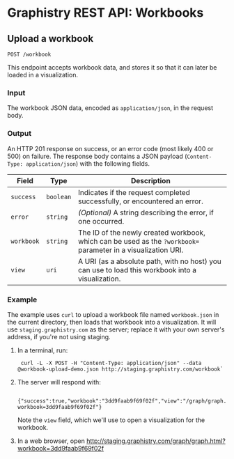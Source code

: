 # Graphistry REST API: Workbooks

## Upload a workbook

    POST /workbook

This endpoint accepts workbook data, and stores it so that it can later be loaded in a visualization.

### Input

The workbook JSON data, encoded as `application/json`, in the request body.

### Output

An HTTP 201 response on success, or an error code (most likely 400 or 500) on failure. The response body contains a JSON payload (`Content-Type: application/json`) with the following fields.

| Field | Type | Description |
|-------|------|-------------|
| `success` | `boolean` | Indicates if the request completed successfully, or encountered an error. |
| `error` | `string` | *(Optional)* A string describing the error, if one occurred. |
| `workbook` | `string` | The ID of the newly created workbook, which can be used as the `?workbook=` parameter in a visualization URI. |
| `view` | `uri` | A URI (as a absolute path, with no host) you can use to load this workbook into a visualization. |


### Example

The example uses `curl` to upload a workbook file named `workbook.json` in the current directory, then loads that workbook into a visualization. It will use `staging.graphistry.com` as the server; replace it with your own server's address, if you're not using staging.

1. In a terminal, run:

        curl -L -X POST -H "Content-Type: application/json" --data @workbook-upload-demo.json http://staging.graphistry.com/workbook`

2. The server will respond with:

        {"success":true,"workbook":"3dd9faab9f69f02f","view":"/graph/graph.html?workbook=3dd9faab9f69f02f"}

    Note the `view` field, which we'll use to open a visualization for the workbook.

3. In a web browser, open http://staging.graphistry.com/graph/graph.html?workbook=3dd9faab9f69f02f
